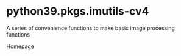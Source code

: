 # python39.pkgs.imutils-cv4

A series of convenience functions to make basic image processing functions

[Homepage](https://github.com/jrosebr1/imutils)
